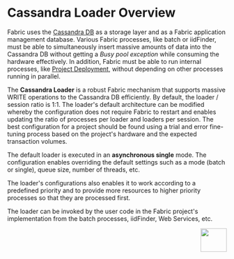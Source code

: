 # Cassandra Loader Overview

Fabric uses the [Cassandra DB](/articles/02_fabric_architecture/06_cassandra_keyspaces_for_fabric.md) as a storage layer and as a Fabric application management database. Various Fabric processes, like batch or iidFinder, must be able to simultaneously insert massive amounts of data into the Cassandra DB without getting a *Busy pool exception* while consuming the hardware effectively. In addition, Fabric must be able to run internal processes, like [Project Deployment](/articles/16_deploy_fabric/01_deploy_Fabric_project.md), without depending on other processes running in parallel.

The **Cassandra Loader** is a robust Fabric mechanism that supports massive WRITE operations to the Cassandra DB efficiently. By default, the loader / session ratio is 1:1. The loader's default architecture can be modified whereby the configuration does not require Fabric to restart and enables updating the ratio of processes per loader and loaders per session. The best configuration for a project should be found using a  trial and error fine-tuning process based on the project's hardware and the expected transaction volumes. 

The default loader is executed in an **asynchronous single** mode. The configuration enables overriding the default settings such as a mode (batch or single), queue size, number of threads, etc. 

The loader's configurations also enables it to work according to a predefined priority and to provide more resources to higher priority processes so that they are processed first.

The loader can be invoked by the user code in the Fabric project's implementation from the batch processes, iidFinder, Web Services, etc.



[<img align="right" width="60" height="54" src="/articles/images/Next.png">](02_loader_architecture.md)

